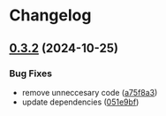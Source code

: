 # Changelog

## [0.3.2](https://github.com/Jmainguy/bible/compare/v0.3.1...v0.3.2) (2024-10-25)


### Bug Fixes

* remove unneccesary code ([a75f8a3](https://github.com/Jmainguy/bible/commit/a75f8a33ea1ab7d7e8153bab18aa4ecaf677ab23))
* update dependencies ([051e9bf](https://github.com/Jmainguy/bible/commit/051e9bf5bb944ea0353631b0696f0812a2f15bc7))
